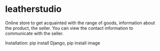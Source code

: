 # leatherstudio

Online store to get acquainted with the range of goods, information about the product, the seller.
You can view the contact information to communicate with the seller.


Installation:
pip install Django,
pip install image
